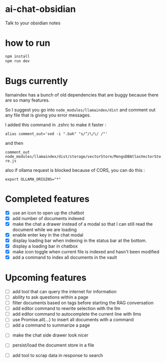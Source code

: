 # ai-chat-obsidian
Talk to your obsidian notes

# how to run

```bash
npm install
npm run dev
```
# Bugs currently

llamaindex has a bunch of old dependencies that are buggy because there are so many features.

So I suggest you go into ```node_modules/llamaindex/dist``` and comment out any file that is giving you error messages.

I added this command in .zshrc to make it faster :

```alias comment_out='sed -i ".bak" "s/^/\/\/ /"'```

and then 

```comment_out node_modules/llamaindex/dist/storage/vectorStore/MongoDBAtlasVectorStore.js```

also if ollama request is blocked because of CORS, you can do this : 

```export OLLAMA_ORIGINS="*"```

# Completed features 
- [X] use an icon to open up the chatbot
- [X] add number of documents indexed 
- [X] make the chat a drawer instead of a modal so that I can still read the document while we are loading
- [X] enable enter key in the chat modal
- [X] display loading bar when indexing in the status bar at the bottom.
- [X] display a loading bar in chatbox
- [X] make icon toggle when current file is indexed and hasn't been modified
- [X] add a command to index all documents in the vault

# Upcoming features
- [ ] add tool that can query the internet for information
- [ ] ability to ask questions within a page
- [ ] filter documents based on tags before starting the RAG conversation
- [ ] add editor command to rewrite selection with the llm
- [ ] add editor command to autocomplete the current line with llms
- [ ] use Promise.all(...) to insert all documents with a command
- [ ] add a command to summarize a page

[//]: # (- [ ] figure out a way to report progress to the user of the indexing time left)
- [ ] make the chat side drawer look nicer
- [ ] persist/load the document store in a file

- [ ] add tool to scrap data in response to search
